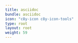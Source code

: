 ```yaml
---
title: asciidoc
bundle: asciidoc
icon: "c8y-icon c8y-icon-tools"
type: root
layout: root
weight: 59
---
```

